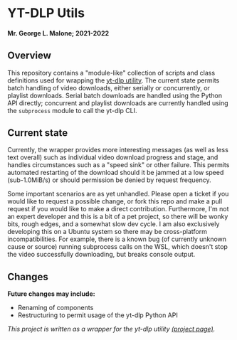 # YT-DLP Utils
#### Mr. George L. Malone; 2021-2022


## Overview


This repository contains a "module-like" collection of scripts and class
definitions used for wrapping the [yt-dlp utility][ytdlp].  The current state
permits batch handling of video downloads, either serially or concurrently, or
playlist downloads.  Serial batch downloads are handled using the Python API
directly; concurrent and playlist downloads are currently handled using the
`subprocess` module to call the yt-dlp CLI.


## Current state


Currently, the wrapper provides more interesting messages (as well as less text
overall) such as individual video download progress and stage, and handles
circumstances such as a "speed sink" or other failure.  This permits automated
restarting of the download should it be jammed at a low speed (sub-1.0MiB/s) or
should permission be denied by request frequency.

Some important scenarios are as yet unhandled.  Please open a ticket if you
would like to request a possible change, or fork this repo and make a pull
request if you would like to make a direct contribution.  Furthermore, I'm not
an expert developer and this is a bit of a pet project, so there will be wonky
bits, rough edges, and a somewhat slow dev cycle.  I am also exclusively
developing this on a Ubuntu system so there may be cross-platform
incompatibilities.  For example, there is a known bug (of currently unknown
cause or source) running subprocess calls on the WSL, which doesn't stop the
video successfully downloading, but breaks console output.


## Changes


**Future changes may include:**

- Renaming of components
- Restructuring to permit usage of the yt-dlp Python API


_This project is written as a wrapper for the yt-dlp utility [(project
page)][ytdlp]._


[ytdlp]:https://github.com/yt-dlp/yt-dlp
